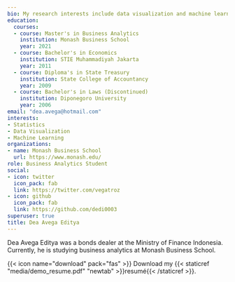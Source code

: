 ```yaml
---
bio: My research interests include data visualization and machine learning.
education:
  courses:
  - course: Master's in Business Analytics
    institution: Monash Business School
    year: 2021
  - course: Bachelor's in Economics
    institution: STIE Muhammadiyah Jakarta
    year: 2011
  - course: Diploma's in State Treasury
    institution: State College of Accountancy
    year: 2009  
  - course: Bachelor's in Laws (Discontinued)
    institution: Diponegoro University
    year: 2006
email: "dea.avega@hotmail.com"
interests:
- Statistics
- Data Visualization
- Machine Learning
organizations:
- name: Monash Business School
  url: https://www.monash.edu/
role: Business Analytics Student
social:
- icon: twitter
  icon_pack: fab
  link: https://twitter.com/vegatroz
- icon: github
  icon_pack: fab
  link: https://github.com/dedi0003
superuser: true
title: Dea Avega Editya
---
```


Dea Avega Editya was a bonds dealer at the Ministry of Finance Indonesia. Currently, he is studying business analytics at Monash Business School.

{{< icon name="download" pack="fas" >}} Download my {{< staticref "media/demo_resume.pdf" "newtab" >}}resumé{{< /staticref >}}.
